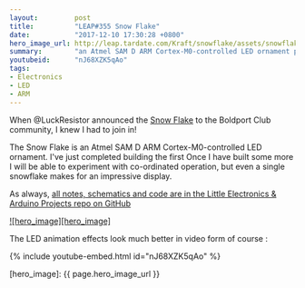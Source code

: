 ```yaml
---
layout:         post
title:          "LEAP#355 Snow Flake"
date:           "2017-12-10 17:30:28 +0800"
hero_image_url: http://leap.tardate.com/Kraft/snowflake/assets/snowflake_build.jpg
summary:        "an Atmel SAM D ARM Cortex-M0-controlled LED ornament produced by @LuckResistor and shared with the Boldport Club community as a special project"
youtubeid:      "nJ68XZK5qAo"
tags:
- Electronics
- LED
- ARM
---
```


When @LuckResistor announced the [Snow Flake](https://luckyresistor.me/order-snow-flake-panel/)
to the Boldport Club community, I knew I had to join in!

The Snow Flake is an Atmel SAM D ARM Cortex-M0-controlled LED ornament.
I've just completed building the first Once I have built some more I will be able to experiment with co-ordinated operation, but even a single snowflake makes for an impressive display.

As always, [all notes, schematics and code are in the Little Electronics & Arduino Projects repo on GitHub][project]

[![hero_image][hero_image]][project]

The LED animation effects look much better in video form of course :

{% include youtube-embed.html id="nJ68XZK5qAo" %}

[leap]: http://leap.tardate.com
[project]: https://github.com/tardate/LittleArduinoProjects/tree/master/Kraft/snowflake
[hero_image]: {{ page.hero_image_url }}
